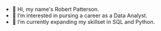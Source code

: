 - 👋 Hi, my name's Robert Patterson.
- 👀 I’m interested in pursing a career as a Data Analyst.
- 🌱 I’m currently expanding my skillset in SQL and Python.

<!---
rpatterson1986/rpatterson1986 is a ✨ special ✨ repository because its `README.md` (this file) appears on your GitHub profile.
You can click the Preview link to take a look at your changes. 
--->
